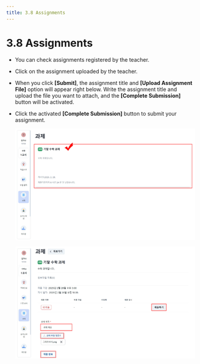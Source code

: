 ```yaml
---
title: 3.8 Assignments
---
```


# 3.8 Assignments

- You can check assignments registered by the teacher.
- Click on the assignment uploaded by the teacher.
- When you click **\[Submit]**, the assignment title and **\[Upload Assignment File]** option will appear right below. Write the assignment title and upload the file you want to attach, and the **\[Complete Submission]** button will be activated.
- Click the activated **\[Complete Submission]** button to submit your assignment.

  ![](/img/student_3-8_01.jpg)

  ![](/img/student_3-8_02.jpg)
